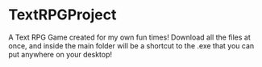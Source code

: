 # TextRPGProject
A Text RPG Game created for my own fun times!
Download all the files at once, and inside the main folder will be a shortcut to the .exe that you can put anywhere on your desktop!
